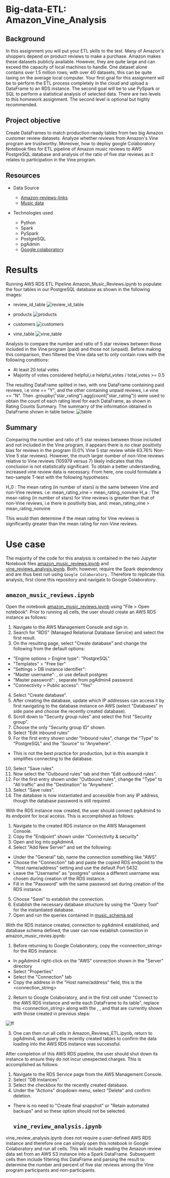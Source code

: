 # Big-data-ETL: Amazon_Vine_Analysis 

## Background

In this assignment you will put your ETL skills to the test. Many of Amazon's shoppers depend on product reviews to make a purchase. Amazon makes these datasets publicly available. However, they are quite large and can exceed the capacity of local machines to handle. One dataset alone contains over 1.5 million rows; with over 40 datasets, this can be quite taxing on the average local computer. Your first goal for this assignment will be to perform the ETL process completely in the cloud and upload a DataFrame to an RDS instance. The second goal will be to use PySpark or SQL to perform a statistical analysis of selected data.
There are two levels to this homework assignment. The second level is optional but highly recommended.



## Project objective

Create DataFrames to match production-ready tables from two big Amazon customer review datasets.
Analyze whether reviews from Amazon's Vine program are trustworthy. Moreover, how to deploy google Colaboratory Notebook files for ETL pipeline of Amazon music reviews to AWS PostgreSQL database and analysis of the ratio of five star reviews as it relates to participation in the Vine program.

## Resources

- Data Source
  - [Amazon-reviews-links](https://s3.amazonaws.com/amazon-reviews-pds/tsv/index.txt)
  - [Music data](https://s3.amazonaws.com/amazon-reviews-pds/tsv/amazon_reviews_us_Music_v1_00.tsv.gz)

- Technologies used
  - Python
  - Spark 
  - PySpark
  - PostgreSQL 
  - pgAdmin
  - [Google colaboratory](https://colab.research.google.com/notebooks/welcome.ipynb)
  
# Results
Running AWS RDS ETL Pipeline Amazon_Music_Reviews.ipynb to populate the four tables in our PostgreSQL database as shown in the following images:

- review_id_table
![review_id_table](https://user-images.githubusercontent.com/84547558/169960910-24bb0004-5e29-47a2-87d5-46c2739cf2ba.png)

- products
 ![products](https://user-images.githubusercontent.com/84547558/169960987-e22616b7-0b87-475b-aa47-4a344ed4e030.png)

- customers
![customers](https://user-images.githubusercontent.com/84547558/169961010-fa894999-101e-4770-916a-ecdcffa16254.png)

- vine_table
![vine_table](https://user-images.githubusercontent.com/84547558/169961024-b131d064-5fb9-4b6b-b890-93565597ba3e.png)


Analysis to compare the number and ratio of 5 star reviews between those included in the Vine program (paid) and those not (unpaid). Before making this comparison, then filtered the Vine data set to only contain rows with the following conditions:
- At least 20 total votes
- Majority of votes considered helpful,i.e helpful_votes / total_votes >= 0.5

The resulting DataFrame splited in two, with one DataFrame containing paid reviews, i.e vine == "Y", and the other containing unpaid reviews, i.e vine == "N". Then .groupby("star_rating").agg(count("star_rating")) were used to obtain the count of each rating level for each DataFrame, as shown in Rating Counts Summary. The summarry of the information obtained in DataFrame shown in table below:
![table](https://user-images.githubusercontent.com/84547558/169955450-519e7fce-8940-4046-a8ad-c520dae6fb7a.png)

## Summary
Comparing the number and ratio of 5 star reviews between those included and not included in the Vine program, it appears there is no clear positivity bias for reviews in the program (0.0% Vine 5 star review while 63.76% Non-Vine 5 star reviews). However, the much larger number of non-Vine reviews relative to Vine reviews (105979 versus 7) likely indicates that this conclusion is not statistically significant. To obtain a better understanding, increased vine review data is necessary. From here, one could formulate a two-sample T-test with the following hypotheses:

H_0 : The mean rating (in number of stars) is the same between Vine and non-Vine
      reviews. i.e:
      mean_rating_vine = mean_rating_nonvine
H_a : The mean rating (in number of stars) for Vine reviews is greater than that
      of non-Vine reviews, i.e there is positivity bias, and:
      mean_rating_vine > mean_rating_nonvine
      
This would then determine if the mean rating for Vine reviews is significantly greater than the mean rating for non-Vine reviews.

# Use case
The majority of the code for this analysis is contained in the two Jupyter Notebook files [amazon_music_reviews.ipynb](https://github.com/bigoshunane/Big-data-challenge-HM-18/blob/main/level_1/amazon_music_reviews.ipynb) and [vine_reviews_analysis.ipynb](https://github.com/bigoshunane/Big-data-challenge-HM-18/blob/main/level_2/vine_reviews_analysis.ipynb). Both; however, require the Spark dependency and are thus best run using `Google Colaboratory.` Therefore to replicate this analysis, first clone this repository and navigate to Google Colaboratory.
## `amazon_music_reviews.ipynb`
Open the notebook [amazon_music_reviews.ipynb](https://github.com/bigoshunane/Big-data-challenge-HM-18/blob/main/level_1/amazon_music_reviews.ipynb) using "File > Open notebook". Prior to running all cells, the user should create an AWS RDS instance as follows:

1. Navigate to the AWS Management Console and sign in.
2. Search for "RDS" (Managed Relational Database Service) and select the first result.
3. On the resulting page, select "Create database" and change the following from the default options:
- "Engine options > Engine type": "PostgreSQL"
- "Templates" > "Free tier"
- "Settings > DB instance identifier": <Database Name>
- "Master username": <Username>, or use default postgres
- "Master password": <Password>, separate from pgAdmin4 password
- "Connectivity > Public access": "Yes"
4. Select "Create database".
5. After creating the database, update which IP addresses can access it by first navigating to the database instance on AWS (select "Databases" in side pane and choose the recently created database).
6. Scroll down to "Security group rules" and select the first "Security group".
7. Choose the only "Security group ID" shown.
8. Select "Edit inbound rules"
9. For the first entry shown under "Inbound rules", change the "Type" to "PostgreSQL" and the "Source" to "Anywhere".
- This is not the best practice for production, but in this example it simplifies connecting to the database.
10. Select "Save rules".
11. Now select the "Outbound rules" tab and then "Edit outbound rules".
12. For the first entry shown under "Outbound rules", change the "Type" to "All traffic" and the "Destination" to "Anywhere".
13. Select "Save rules".
14. The database is now instantiated and accessible from any IP address, though the database password is still required.
  
With the RDS instance now created, the user should connect pgAdmin4 to its endpoint for local access. This is accomplished as follows:
  
1. Navigate to the created RDS instance on the AWS Management Console.
2. Copy the "Endpoint" shown under "Connectivity & security"
3. Open and log into pgAdmin4.
4. Select "Add New Server" and set the following:
  
- Under the "General" tab, name the connection something like "AWS".
- Choose the "Connection" tab and paste the copied RDS endpoint to the "Host name/address" setting and use the default Port 5432.
- Leave the "Username" as "postgres" unless a different username was chosen during creation of the RDS instance.
- Fill in the "Password" with the same password set during creation of the RDS instance.
  
5. Choose "Save" to establish the connection.
6. Establish the necessary database structure by using the "Query Tool" for the instantiated database.
7. Open and run the queries contained in [music_schema.sql](https://github.com/bigoshunane/Big-data-challenge-HM-18/blob/main/Resources/music_schema.sql)
  
With the RDS instance created, connection to pgAdmin4 established, and database schema defined, the user can now establish connection in amazon_music_revies.ipynb:
  
1. Before returning to Google Colaboratory, copy the <connection_string> for the RDS instance:
- In pgAdmin4 right-click on the "AWS" connection shown in the "Server" directory
- Select "Properties"
- Select the "Connection" tab
- Copy the address in the "Host name/address" field, this is the <connection_string>
  
2. Return to Google Colaboratory, and in the first cell under "Connect to the AWS RDS instance and write each DataFrame to its table", replace this <connection_string> along with the <Database Name>, <Username>, and <Password> that are currently shown with those created in previous steps:
  
![ff](https://user-images.githubusercontent.com/84547558/169959049-e389af0e-4753-499b-9a9b-10a79a764fe7.png)
  
3. One can then run all cells in Amazon_Reviews_ETL.ipynb, return to pgAdmin4, and query the recently created tables to confirm the data loading into  the AWS RDS instance was successful. 
  
After completion of this AWS RDS pipeline, the user should shut down its instance to ensure they do not incur unexpected charges. This is accomplished as follows:

1. Navigate to the RDS Service page from the AWS Management Console.
2. Select "DB Instances".
3. Select the checkbox for the recently created database.
4. Under the "Actions" dropdown menu, select "Delete" and confirm deletion.
- There is no need to "Create final snapshot" or "Retain automated backups" and so these option should not be selected.
  
  ## `vine_review_analysis.ipynb`
  
vine_review_analysis.ipynb does not require a user-defined AWS RDS instance and therefore one can simply open this notebook in Google Colaboratory and run all cells. This will include reading the Amazon review data set from an AWS S3 instance into a Spark DataFrame. Subsequent cells then include filtering this DataFrame and parsing the result to determine the number and percent of five star reviews among the Vine program participants and non-participants.
  
